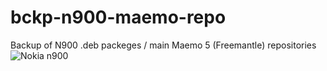 # bckp-n900-maemo-repo
Backup of N900  .deb packeges / main Maemo 5 (Freemantle) repositories
![Nokia n900](images/n900.jpg)
